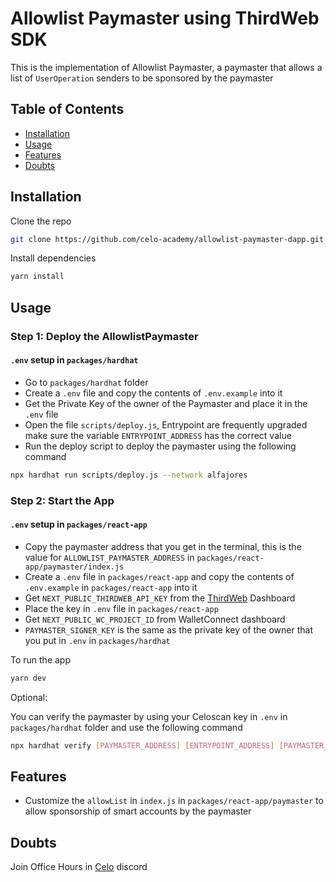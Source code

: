 # Allowlist Paymaster using ThirdWeb SDK

This is the implementation of Allowlist Paymaster, a paymaster that allows a list of `UserOperation` senders to be sponsored by the paymaster

## Table of Contents

-   [Installation](#installation)
-   [Usage](#usage)
-   [Features](#features)
-   [Doubts](#doubts)

## Installation

Clone the repo

```bash
git clone https://github.com/celo-academy/allowlist-paymaster-dapp.git
```

Install dependencies

```bash
yarn install
```

## Usage

### Step 1: Deploy the AllowlistPaymaster

#### `.env` setup in `packages/hardhat`

-   Go to `packages/hardhat` folder
-   Create a `.env` file and copy the contents of `.env.example` into it
-   Get the Private Key of the owner of the Paymaster and place it in the `.env` file
-   Open the file `scripts/deploy.js`, Entrypoint are frequently upgraded make sure the variable `ENTRYPOINT_ADDRESS` has the correct value
-   Run the deploy script to deploy the paymaster using the following command

```bash
npx hardhat run scripts/deploy.js --network alfajores
```

### Step 2: Start the App

#### `.env` setup in `packages/react-app`

-   Copy the paymaster address that you get in the terminal, this is the value for `ALLOWLIST_PAYMASTER_ADDRESS` in `packages/react-app/paymaster/index.js`
-   Create a `.env` file in `packages/react-app` and copy the contents of `.env.example` in `packages/react-app` into it
-   Get `NEXT_PUBLIC_THIRDWEB_API_KEY` from the [ThirdWeb](https://thirdweb.com/settings) Dashboard
-   Place the key in `.env` file in `packages/react-app`
-   Get `NEXT_PUBLIC_WC_PROJECT_ID` from WalletConnect dashboard
-   `PAYMASTER_SIGNER_KEY` is the same as the private key of the owner that you put in `.env` in `packages/hardhat`

To run the app

```bash
yarn dev
```

Optional:

You can verify the paymaster by using your Celoscan key in `.env` in `packages/hardhat` folder and use the following command

```bash
npx hardhat verify [PAYMASTER_ADDRESS] [ENTRYPOINT_ADDRESS] [PAYMASTER_OWNER_ADDRESS] --network alfajores
```

## Features

-   Customize the `allowList` in `index.js` in `packages/react-app/paymaster` to allow sponsorship of smart accounts by the paymaster

## Doubts

Join Office Hours in [Celo](https://discord.com/invite/celo) discord
